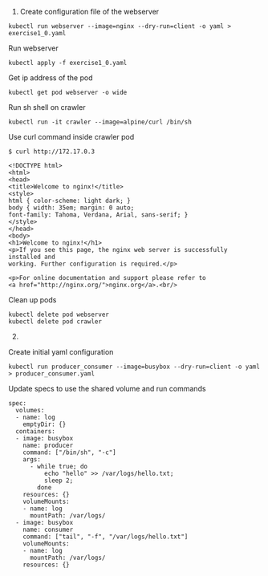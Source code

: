 1. Create configuration file of the webserver
```
kubectl run webserver --image=nginx --dry-run=client -o yaml > exercise1_0.yaml
```
Run webserver 
```
kubectl apply -f exercise1_0.yaml
```
Get ip address of the pod
```
kubectl get pod webserver -o wide
```

Run sh shell on crawler
```
kubectl run -it crawler --image=alpine/curl /bin/sh
```

Use curl command inside crawler pod
```
$ curl http://172.17.0.3

<!DOCTYPE html>
<html>
<head>
<title>Welcome to nginx!</title>
<style>
html { color-scheme: light dark; }
body { width: 35em; margin: 0 auto;
font-family: Tahoma, Verdana, Arial, sans-serif; }
</style>
</head>
<body>
<h1>Welcome to nginx!</h1>
<p>If you see this page, the nginx web server is successfully installed and
working. Further configuration is required.</p>

<p>For online documentation and support please refer to
<a href="http://nginx.org/">nginx.org</a>.<br/>
```

Clean up pods
```
kubectl delete pod webserver
kubectl delete pod crawler
```
2. 
Create initial yaml configuration
```
kubectl run producer_consumer --image=busybox --dry-run=client -o yaml > producer_consumer.yaml
```

Update specs to use the shared volume and run commands
```
spec:
  volumes:
  - name: log
    emptyDir: {}
  containers:
  - image: busybox
    name: producer
    command: ["/bin/sh", "-c"]
    args:
      - while true; do
          echo "hello" >> /var/logs/hello.txt;
          sleep 2;
        done
    resources: {}
    volumeMounts:
    - name: log
      mountPath: /var/logs/
  - image: busybox
    name: consumer
    command: ["tail", "-f", "/var/logs/hello.txt"]
    volumeMounts:
    - name: log
      mountPath: /var/logs/
    resources: {}
```
